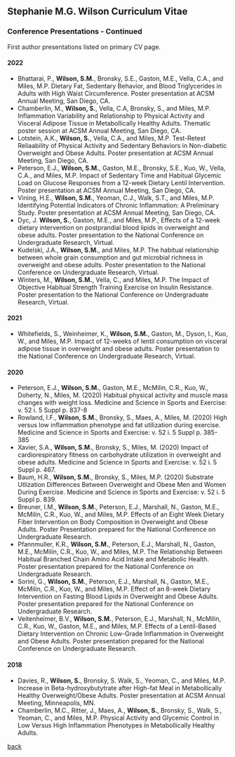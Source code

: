 ## Stephanie M.G. Wilson Curriculum Vitae 

### Conference Presentations - Continued
First author presentations listed on primary CV page. 

#### 2022

  - Bhattarai, P., __Wilson, S.M.__, Bronsky, S.E., Gaston, M.E., Vella, C.A., and Miles, M.P. Dietary Fat, Sedentary Behavior, and Blood Triglycerides in Adults with High Waist Circumference. Poster presentation at ACSM Annual Meeting, San Diego, CA.
  - Chamberlin, M., __Wilson, S.__, Vella, C.A, Bronsky, S., and Miles, M.P. Inflammation Variability and Relationship to Physical Activity and Visceral Adipose Tissue in Metabollically Healthy Adults. Thematic poster session at ACSM Annual Meeting, San Diego, CA.
  - Lotstein, A.K., __Wilson, S.__, Vella, C.A., and Miles, M.P. Test-Retest Reliaability of Physical Activity and Sedentary Behaviors in Non-diabetic Overweight and Obese Adults. Poster presentation at ACSM Annual Meeting, San Diego, CA.
  - Peterson, E.J., __Wilson, S.M.__, Gaston, M.E., Bronsky, S.E., Kuo, W., Vella, C.A., and Miles, M.P. Impact of Sedentary Time and Habitual Glycemic Load on Glucose Responses from a 12-week Dietary Lentil Intervention. Poster presentation at ACSM Annual Meeting, San Diego, CA. 
  - Vining, H.E., __Wilson, S.M.__, Yeoman, C.J., Walk, S.T., and Miles, M.P. Identifying Potential Indicators of Chronic Inflammation: A Preliminary Study. Poster presentation at ACSM Annual Meeting, San Diego, CA.
  - Dyc, J. __Wilson, S.__, Gaston, M.E., and Miles, M.P., Effects of a 12-week dietary intervention on postprandial blood lipids in overweight and obese adults. Poster presentation to the National Conference on Undergraduate Research, Virtual. 
  - Kudelski, J.A., __Wilson, S.M.__, and Miles, M.P. The habitual relationship between whole grain consumption and gut microbial richness in overweight and obese adults. Poster presentation to the National Conference on Undergraduate Research, Virtual. 
  - Winters, M., __Wilson, S.M.__, Vella, C., and Miles, M.P. The Impact of Objective Habitual Strength Training Exercise on Insulin Resistance. Poster presentation to the National Conference on Undergraduate Research, Virtual. 

#### 2021  
  - Whitefields, S., Weinheimer, K., __Wilson, S.M.__, Gaston, M., Dyson, I., Kuo, W., and Miles, M.P. Impact of 12-weeks of lentil consumption on visceral adipose tissue in overweight and obese adults. Poster presentation to the National Conference on Undergraduate Research, Virtual. 

#### 2020

  - Peterson, E.J., __Wilson, S.M.__, Gaston, M.E., McMilin, C.R., Kuo, W., Doherty, N., Miles, M. (2020) Habitual physical activity and muscle mass changes with weight loss. Medicine and Science in Sports and Exercise: v. 52 i. 5 Suppl p. 837-8
  - Rowland, I.F., __Wilson, S.M.__, Bronsky, S., Maes, A., Miles, M. (2020) High versus low inflammation phenotype and fat utilization during exercise. Medicine and Science in Sports and Exercise: v. 52 i. 5 Suppl p. 385-385
  - Xavier, S.A., __Wilson, S.M.__, Bronsky, S., Miles, M. (2020) Impact of cardiorespiratory fitness on carbohydrate utilization in overweight and obese adults. Medicine and Science in Sports and Exercise: v. 52 i. 5 Suppl p. 467.
  - Baum, H.R., __Wilson, S.M.__, Bronsky, S., Miles, M.P. (2020) Substrate Utlization Differences Between Overweight and Obese Men and Women During Exercise. Medicine and Science in Sports and Exercise: v. 52 i. 5 Suppl p. 839. 
  - Breuner, I.M., __Wilson, S.M.__, Peterson, E.J., Marshall, N., Gaston, M.E., McMilin, C.R., Kuo, W., and Miles, M.P. Effects of an Eight Week Dietary Fiber Intervention on Body Composition in Overweight and Obese Adults. Poster Presentation prepared for the National Conference on Undergraduate Research. 
  - Pfannmuller, K.R., __Wilson, S.M.__, Peterson, E.J., Marshall, N., Gaston, M.E., McMilin, C.R., Kuo, W., and Miles, M.P. The Relationship Between Habitual Branched Chain Amino Acid Intake and Metabolic Health. Poster presentation prepared for the National Conference on Undergraduate Research.
  - Sorini, G., __Wilson, S.M.__, Peterson, E.J., Marshall, N., Gaston, M.E., McMilin, C.R., Kuo, W., and Miles, M.P. Effect of an 8-week Dietary Intervention on Fasting Blood Lipids in Overweight and Obese Adults. Poster presentation prepared for the National Conference on Undergraduate Research. 
  - Veitenheimer, B.V., __Wilson, S.M.__, Peterson, E.J., Marshall, N., McMilin, C.R., Kuo, W.,  Gaston, M.E., and Miles, M.P. Effects of a Lentil-Based Dietary Intervention on Chronic Low-Grade Inflammation in Overweight and Obese Adults. Poster presentation prepared for the National Conference on Undergraduate Research.

#### 2018

  - Davies, R., __Wilson, S.__, Bronsky, S. Walk, S., Yeoman, C., and Miles, M.P. Increase in Beta-hydroxybutytrate after High-fat Meal in Metabollically Healthy Overweight/Obese Adults. Poster presentation at ACSM Annual Meeting, Minneapolis, MN. 
  - Chamberlin, M.C., Ritter, J., Maes, A., __Wilson, S.__, Bronsky, S., Walk, S., Yeoman, C., and Miles, M.P. Physical Activity and Glycemic Control in Low Versus High Inflammation Phenotypes in Metabollically Healthy Adults. 

[back](./)
